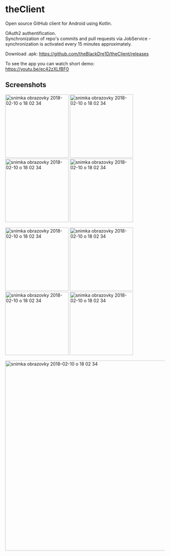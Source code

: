 # theClient  
Open source GitHub client for Android using Kotlin. 

OAuth2 authentification.  
Synchronization of repo's commits and pull requests via JobService - synchronization is activated every 15 minutes approximately.  
  
Download .apk: https://github.com/theBlackDre1D/theClient/releases

  
To see the app you can watch short demo:  
https://youtu.be/ec42zXLfBF0
  
## Screenshots  
<p float="center">
  <img width="200" alt="snimka obrazovky 2018-02-10 o 18 02 34" src="https://user-images.githubusercontent.com/15018356/40234668-ff32f514-5aa7-11e8-9897-3d68bb1bc056.png"> 
    
  <img width="200" alt="snimka obrazovky 2018-02-10 o 18 02 34" src="https://user-images.githubusercontent.com/15018356/40236250-37da7ac2-5aad-11e8-9aee-41ac38d89c8e.png">
  
  <img width="200" alt="snimka obrazovky 2018-02-10 o 18 02 34" src="https://user-images.githubusercontent.com/15018356/40235510-d32a194a-5aaa-11e8-9188-1c2fdff02df8.png"> 
  
  <img width="200" alt="snimka obrazovky 2018-02-10 o 18 02 34" src="https://user-images.githubusercontent.com/15018356/40235565-f9f4c926-5aaa-11e8-853d-c2976c10142d.png">
</p>
 
<p float="center">
<img width="200" alt="snimka obrazovky 2018-02-10 o 18 02 34" src="https://user-images.githubusercontent.com/15018356/40235599-11bf7be6-5aab-11e8-834e-9041a91e8c92.png">  

<img width="200" alt="snimka obrazovky 2018-02-10 o 18 02 34" src="https://user-images.githubusercontent.com/15018356/40235626-24f9147e-5aab-11e8-9d5a-37e3fee0485e.png">  

<img width="200" alt="snimka obrazovky 2018-02-10 o 18 02 34" src="https://user-images.githubusercontent.com/15018356/40235661-3b7d2c6c-5aab-11e8-9c14-c182c6cc1198.png">

<img width="200" alt="snimka obrazovky 2018-02-10 o 18 02 34" src="https://user-images.githubusercontent.com/15018356/40235826-bb63fa3c-5aab-11e8-8e34-972e77c9b826.png">  
</p>

<img width="600" alt="snimka obrazovky 2018-02-10 o 18 02 34" src="https://user-images.githubusercontent.com/15018356/40235684-4e346d48-5aab-11e8-8c7c-6585375a45bf.png">  


